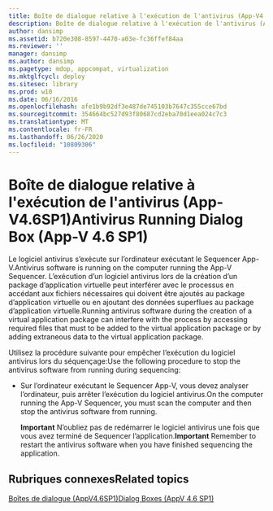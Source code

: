 ```yaml
---
title: Boîte de dialogue relative à l'exécution de l'antivirus (App-V4.6SP1)
description: Boîte de dialogue relative à l'exécution de l'antivirus (App-V4.6SP1)
author: dansimp
ms.assetid: b720e308-8597-4470-a03e-fc36ffef84aa
ms.reviewer: ''
manager: dansimp
ms.author: dansimp
ms.pagetype: mdop, appcompat, virtualization
ms.mktglfcycl: deploy
ms.sitesec: library
ms.prod: w10
ms.date: 06/16/2016
ms.openlocfilehash: afe1b9b92df3e487de745103b7647c355cce67bd
ms.sourcegitcommit: 354664bc527d93f80687cd2eba70d1eea024c7c3
ms.translationtype: MT
ms.contentlocale: fr-FR
ms.lasthandoff: 06/26/2020
ms.locfileid: "10809306"
---
```

# <span data-ttu-id="5a5b1-103">Boîte de dialogue relative à l'exécution de l'antivirus (App-V4.6SP1)</span><span class="sxs-lookup"><span data-stu-id="5a5b1-103">Antivirus Running Dialog Box (App-V 4.6 SP1)</span></span>


<span data-ttu-id="5a5b1-104">Le logiciel antivirus s’exécute sur l’ordinateur exécutant le Sequencer App-V.</span><span class="sxs-lookup"><span data-stu-id="5a5b1-104">Antivirus software is running on the computer running the App-V Sequencer.</span></span> <span data-ttu-id="5a5b1-105">L’exécution d’un logiciel antivirus lors de la création d’un package d’application virtuelle peut interférer avec le processus en accédant aux fichiers nécessaires qui doivent être ajoutés au package d’application virtuelle ou en ajoutant des données superflues au package d’application virtuelle.</span><span class="sxs-lookup"><span data-stu-id="5a5b1-105">Running antivirus software during the creation of a virtual application package can interfere with the process by accessing required files that must to be added to the virtual application package or by adding extraneous data to the virtual application package.</span></span>

<span data-ttu-id="5a5b1-106">Utilisez la procédure suivante pour empêcher l’exécution du logiciel antivirus lors du séquençage:</span><span class="sxs-lookup"><span data-stu-id="5a5b1-106">Use the following procedure to stop the antivirus software from running during sequencing:</span></span>

-   <span data-ttu-id="5a5b1-107">Sur l’ordinateur exécutant le Sequencer App-V, vous devez analyser l’ordinateur, puis arrêter l’exécution du logiciel antivirus.</span><span class="sxs-lookup"><span data-stu-id="5a5b1-107">On the computer running the App-V Sequencer, you must scan the computer and then stop the antivirus software from running.</span></span>

    <span data-ttu-id="5a5b1-108">**Important**  N’oubliez pas de redémarrer le logiciel antivirus une fois que vous avez terminé de Sequencer l’application.</span><span class="sxs-lookup"><span data-stu-id="5a5b1-108">**Important** Remember to restart the antivirus software when you have finished sequencing the application.</span></span>

     

## <span data-ttu-id="5a5b1-109">Rubriques connexes</span><span class="sxs-lookup"><span data-stu-id="5a5b1-109">Related topics</span></span>


[<span data-ttu-id="5a5b1-110">Boîtes de dialogue (AppV4.6SP1)</span><span class="sxs-lookup"><span data-stu-id="5a5b1-110">Dialog Boxes (AppV 4.6 SP1)</span></span>](dialog-boxes--appv-46-sp1-.md)

 

 





